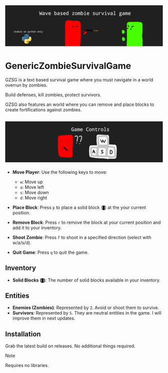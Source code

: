 # ![alt text](https://github.com/ubervatnik/GenericZombieSurvivalGame/blob/2fe67023fa8bd056256cd6eb5e618bc091f3775a/untitled2.png)

# GenericZombieSurvivalGame 
GZSG is a text based survival game where you must navigate in a world overrun by zombies.

Build defenses, kill zombies, protect survivors.

GZSG also features an world where you can remove and place blocks to create fortifications against zombies.


## ![alt text](https://github.com/ubervatnik/GenericZombieSurvivalGame/blob/bca8b78db9ca7c3609613b67c330d7af9a22974c/controls_art.png)

- **Move Player**: Use the following keys to move:
  - `w`: Move up
  - `a`: Move left
  - `s`: Move down
  - `d`: Move right

- **Place Block**: Press `p` to place a solid block (`█`) at the your current position.

- **Remove Block**: Press `r` to remove the block at your current position and add it to your inventory.

- **Shoot Zombie**: Press `f` to shoot in a specified direction (select with w/a/s/d).

- **Quit Game**: Press `q` to quit the game.

## Inventory

- **Solid Blocks (`█`)**: The number of solid blocks available in your inventory.

## Entities

- **Enemies (Zombies)**: Represented by `Z`. Avoid or shoot them to survive.
- **Survivors**: Represented by `S`. They are neutral entities in the game. I will improve them in next updates.

## Installation 

Grab the latest build on releases.
No additional things required.

> [!NOTE]
> Requires no libraries.


